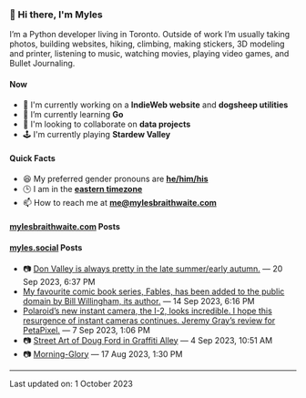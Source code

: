 ### 👋 Hi there, I'm Myles

I’m a Python developer living in Toronto. Outside of work I’m usually taking photos, building websites, hiking, climbing, making stickers, 3D modeling and printer, listening to music, watching movies, playing video games, and Bullet Journaling.

#### Now

-   🔭 I'm currently working on a **IndieWeb website** and **dogsheep utilities**
-   🌱 I’m currently learning **Go**
-   👯 I'm looking to collaborate on **data projects**
-   🕹️ I'm currently playing **Stardew Valley**

#### Quick Facts

-   😆 My preferred gender pronouns are **[he/him/his](https://www.mypronouns.org/he-him)**
-   🕒 I am in the **[eastern timezone](https://time.is/Toronto)**
-   📫 How to reach me at **[me@mylesbraithwaite.com](mailto:me@mylesbraithwaite.com)**

<!--
-   🤔 I’m looking for help with ...
-   💬 Ask me about ...
-   ⚡ Fun fact: ...
-->

#### [mylesbraithwaite.com](https://mylesbraithwaite.com/) Posts
<!-- START: BLOG_POSTS -->

<!-- END: BLOG_POSTS -->


#### [myles.social](https://myles.social/) Posts
<!-- START: MICROBLOG_POSTS -->
-   📷 [Don Valley is always pretty in the late summer/early autumn.](https://myles.social/2023/09/20/don-valley-is.html) — 20 Sep 2023, 6:37 PM
-   [My favourite comic book series, Fables, has been added to the public domain by Bill Willingham, its author.](https://myles.social/2023/09/14/my-favourite-comic.html) — 14 Sep 2023, 6:16 PM
-   [Polaroid’s new instant camera, the I-2, looks incredible. I hope this resurgence of instant cameras continues. Jeremy Gray’s review for PetaPixel.](https://myles.social/2023/09/07/polaroids-new-instant.html) — 7 Sep 2023, 1:06 PM
-   📷 [Street Art of Doug Ford in Graffiti Alley](https://myles.social/2023/09/04/street-art-of.html) — 4 Sep 2023, 10:51 AM
-   📷 [Morning-Glory](https://myles.social/2023/08/17/morningglory.html) — 17 Aug 2023, 1:30 PM
<!-- END: MICROBLOG_POSTS -->

---

<!-- START: LAST_UPDATED_AT -->
Last updated on: 1 October 2023
<!-- END: LAST_UPDATED_AT -->
